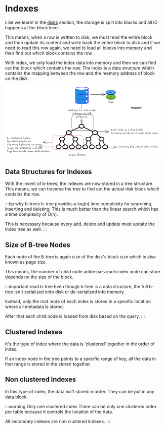 # Indexes

Like we learnt in the [disks](../computers/storage/disks.md#physical-vs-logical-sector-size) section, the storage is split into blocks and all IO happens at the block level.

This means, when a row is written to disk, we must read the entire block and then update its content and write back the entire block to disk and if we need to read this row again, we need to load all blocks into memory and then find out which block contains the row.

With index, we only load the index data into memory and then we can find out the block which contains the row. The index is a data structure which contains the mapping between the row and the memory address of block on the disk.

![database-indexes](../../static/img/database-indexes.excalidraw.png)

## Data Structures for Indexes

With the invent of b-trees, the indexes are now stored in a tree structure. This means, we can traverse the tree to find out the actual disk block which contains the row.

:::tip why b-trees
b-tree provides a log(n) time complexity for searching, inserting and deleting. This is much better than the linear search which has a time complexity of O(n).

This is necessary because every add, delete and update must update the index tree as well.
:::

## Size of B-tree Nodes

Each node of the B-tree is again size of the disk's block size which is also known as page size.

This means, the number of child node addresses each index node can store depends no the size of the block.

:::important read b-tree
Even though b-tree is a data structure, the full b-tree isn't serialized onto disk or de-serialized into memory.

Instead, only the root node of each index is stored in a specific location where all metadata is stored.

After that each child node is loaded from disk based on the query.
:::

## Clustered Indexes

It's the type of index where the data is 'clustered' together in the order of index.

If an index node in the tree points to a specific range of key, all the data in that range is stored in the stored together.

## Non clustered Indexes

In this type of index, the data isn't stored in order.
They can be put in any data block.

:::warning Only one clustered index
There can be only one clustered index per table because it controls the location of the data.

All secondary indexes are non clustered indexes.
:::
